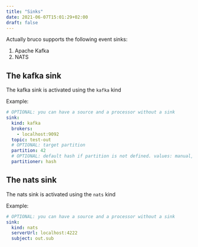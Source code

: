 ```yaml
---
title: "Sinks"
date: 2021-06-07T15:01:29+02:00
draft: false
---
```


Actually bruco supports the following event sinks:

1. Apache Kafka
2. NATS

## The kafka sink

The kafka sink is activated using the `kafka` kind

Example:
```yaml
# OPTIONAL: you can have a source and a processor without a sink
sink:
  kind: kafka
  brokers:
    - localhost:9092
  topic: test-out
  # OPTIONAL: target partition
  partition: 42
  # OPTIONAL: default hash if partition is not defined. values: manual, hash, random
  partitioner: hash

```

## The nats sink

The nats sink is activated using the `nats` kind

Example:
```yaml
# OPTIONAL: you can have a source and a processor without a sink
sink:
  kind: nats
  serverUrl: localhost:4222
  subject: out.sub
```

